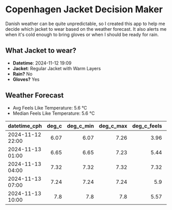 
# Copenhagen Jacket Decision Maker

Danish weather can be quite unpredictable, so I created this app to help me decide which jacket to wear based on the weather forecast. 
It also alerts me when it's cold enough to bring gloves or when I should be ready for rain.

## What Jacket to wear?

- **Datetime**: 2024-11-12 19:09
- **Jacket**: Regular Jacket with Warm Layers
- **Rain?** No
- **Gloves?** Yes

## Weather Forecast
- Avg Feels Like Temperature: 5.6 °C
- Median Feels Like Temperature: 5.6 °C

| datetime_cph     |   deg_c |   deg_c_min |   deg_c_max |   deg_c_feels | weather   | wind   | rain   |
|:-----------------|--------:|------------:|------------:|--------------:|:----------|:-------|:-------|
| 2024-11-12 22:00 |    6.07 |        6.07 |        7.26 |          3.96 | Clouds    | Low    | None   |
| 2024-11-13 01:00 |    6.65 |        6.65 |        7.23 |          5.44 | Clouds    | Low    | None   |
| 2024-11-13 04:00 |    7.32 |        7.32 |        7.32 |          7.32 | Clouds    | Low    | None   |
| 2024-11-13 07:00 |    7.24 |        7.24 |        7.24 |          5.9  | Clouds    | Low    | None   |
| 2024-11-13 10:00 |    7.8  |        7.8  |        7.8  |          5.57 | Clouds    | Low    | None   |
        